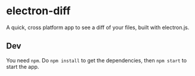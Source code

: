 # electron-diff

A quick, cross platform app to see a diff of your files, built with electron.js.

## Dev
You need `npm`. Do `npm install` to get the dependencies, then `npm start` to start the app.
